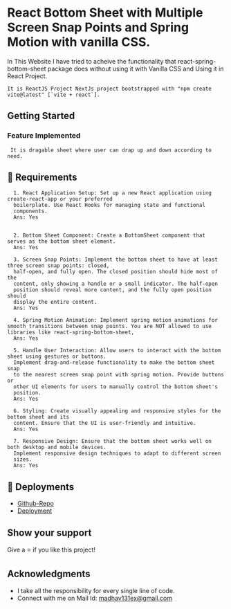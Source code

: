 <h1>React Bottom Sheet with Multiple Screen Snap Points and Spring Motion with vanilla CSS.</h1>

In This Website I have tried to acheive the functionality that react-spring-bottom-sheet package does without using it with Vanilla CSS and Using it in React Project.
     
    It is ReactJS Project NextJs project bootstrapped with "npm create vite@latest" [`vite + react`].

## Getting Started


### Feature Implemented


     It is dragable sheet where user can drap up and down according to need.

## 🔗 Requirements


      1. React Application Setup: Set up a new React application using create-react-app or your preferred
      boilerplate. Use React Hooks for managing state and functional
      components.
      Ans: Yes


      2. Bottom Sheet Component: Create a BottomSheet component that serves as the bottom sheet element.
      Ans: Yes

      3. Screen Snap Points: Implement the bottom sheet to have at least three screen snap points: closed,
      half-open, and fully open. The closed position should hide most of the
      content, only showing a handle or a small indicator. The half-open
      position should reveal more content, and the fully open position should
      display the entire content.
      Ans: Yes

      4. Spring Motion Animation: Implement spring motion animations for smooth transitions between snap points. You are NOT allowed to use libraries like react-spring-bottom-sheet,
      Ans: Yes

      5. Handle User Interaction: Allow users to interact with the bottom sheet using gestures or buttons.
      Implement drag-and-release functionality to make the bottom sheet snap
      to the nearest screen snap point with spring motion. Provide buttons or
      other UI elements for users to manually control the bottom sheet's
      position.
      Ans: Yes

      6. Styling: Create visually appealing and responsive styles for the bottom sheet and its
      content. Ensure that the UI is user-friendly and intuitive.
      Ans: Yes

      7. Responsive Design: Ensure that the bottom sheet works well on both desktop and mobile devices.
      Implement responsive design techniques to adapt to different screen
      sizes.
      Ans: Yes



## 🔗  Deployments


- [Github-Repo](https://github.com/shashankkumarP/Flam_Assignment)
- [Deployment](https://flam-assignment-five.vercel.app/)

## Show your support

Give a ⭐️ if you like this project!

## Acknowledgments

- I take all the responsibility for every single line of code.
- Connect with me on Mail Id: madhav131ex@gmail.com
